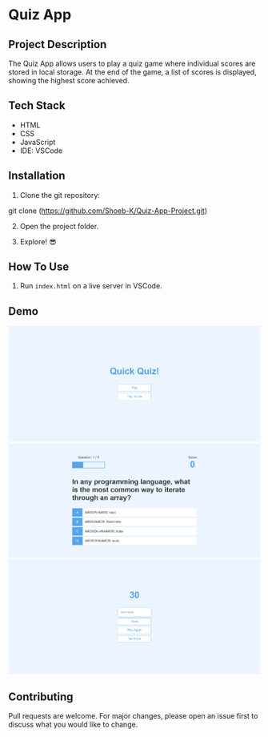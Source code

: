 # Quiz App

## Project Description

The Quiz App allows users to play a quiz game where individual scores are stored in local storage. At the end of the game, a list of scores is displayed, showing the highest score achieved.

## Tech Stack

- HTML
- CSS
- JavaScript
- IDE: VSCode

## Installation

1. Clone the git repository:

git clone (https://github.com/Shoeb-K/Quiz-App-Project.git)


2. Open the project folder.

3. Explore! 😎

## How To Use

1. Run `index.html` on a live server in VSCode.

## Demo

![Screenshot 1](https://github.com/Shoeb-K/Quiz-App-Project/blob/main/assets/Screenshot%202024-03-24%20002844.png?raw=true)
![Screenshot 2](https://github.com/Shoeb-K/Quiz-App-Project/blob/main/assets/Screenshot%202024-03-24%20002855.png?raw=true)
![Screenshot 3](https://github.com/Shoeb-K/Quiz-App-Project/blob/main/assets/Screenshot%202024-03-24%20002928.png?raw=true)

## Contributing

Pull requests are welcome. For major changes, please open an issue first to discuss what you would like to change.

